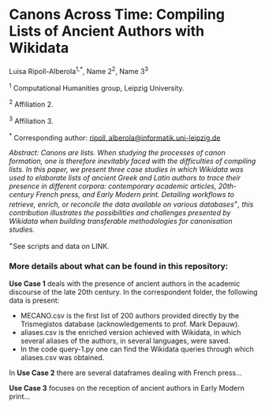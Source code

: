 # Canons Across Time: Compiling Lists of Ancient Authors with Wikidata

Luisa Ripoll-Alberola<sup>1,*</sup>, Name 2<sup>2</sup>, Name 3<sup>3</sup>

<sup>1</sup> Computational Humanities group, Leipzig University.

<sup>2</sup> Affiliation 2.

<sup>3</sup> Affiliation 3.

<sup>*</sup> Corresponding author: ripoll_alberola@informatik.uni-leipzig.de

*Abstract: Canons are lists. When studying the processes of canon formation, one is therefore inevitably faced with the difficulties of compiling lists. In this paper, we present three case studies in which Wikidata was used to elaborate lists of ancient Greek and Latin authors to trace their presence in different corpora: contemporary academic articles, 20th-century French press, and Early Modern print. Detailing workflows to retrieve, enrich, or reconcile the data available on various databases<sup>+</sup>, this contribution illustrates the possibilities and challenges presented by Wikidata when building transferable methodologies for canonisation studies.*

<sup>+</sup>See scripts and data on LINK.

### More details about what can be found in this repository:

**Use Case 1** deals with the presence of ancient authors in the academic discourse of the late 20th century. In the correspondent folder, the following data is present: 

- MECANO.csv is the first list of 200 authors provided directly by the Trismegistos database (acknowledgements to prof. Mark Depauw).
- aliases.csv is the enriched version achieved with Wikidata, in which several aliases of the authors, in several languages, were saved.
- In the code query-1.py one can find the Wikidata queries through which aliases.csv was obtained. 

In **Use Case 2** there are several dataframes dealing with French press...

**Use Case 3** focuses on the reception of ancient authors in Early Modern print...
